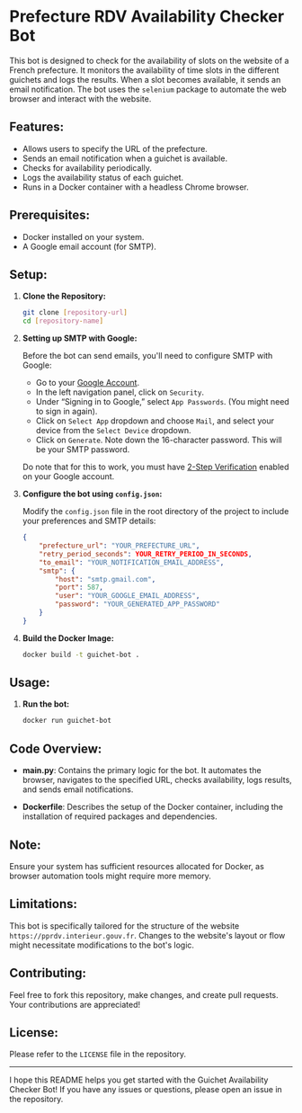 # Prefecture RDV Availability Checker Bot

This bot is designed to check for the availability of slots on the website of a French prefecture. It monitors the availability of time slots in the different guichets and logs the results. When a slot becomes available, it sends an email notification. The bot uses the `selenium` package to automate the web browser and interact with the website.

## Features:

- Allows users to specify the URL of the prefecture.
- Sends an email notification when a guichet is available.
- Checks for availability periodically.
- Logs the availability status of each guichet.
- Runs in a Docker container with a headless Chrome browser.

## Prerequisites:

- Docker installed on your system.
- A Google email account (for SMTP).

## Setup:

1. **Clone the Repository:**
   ```bash
   git clone [repository-url]
   cd [repository-name]
   ```

2. **Setting up SMTP with Google:**
   
   Before the bot can send emails, you'll need to configure SMTP with Google:
   
   - Go to your [Google Account](https://myaccount.google.com/).
   - In the left navigation panel, click on `Security`.
   - Under “Signing in to Google,” select `App Passwords`. (You might need to sign in again).
   - Click on `Select App` dropdown and choose `Mail`, and select your device from the `Select Device` dropdown.
   - Click on `Generate`. Note down the 16-character password. This will be your SMTP password.
   
   Do note that for this to work, you must have [2-Step Verification](https://www.google.com/landing/2step/) enabled on your Google account.

3. **Configure the bot using `config.json`:**
   
   Modify the `config.json` file in the root directory of the project to include your preferences and SMTP details:
   ```json
   {
       "prefecture_url": "YOUR_PREFECTURE_URL",
       "retry_period_seconds": YOUR_RETRY_PERIOD_IN_SECONDS,
       "to_email": "YOUR_NOTIFICATION_EMAIL_ADDRESS",
       "smtp": {
           "host": "smtp.gmail.com",
           "port": 587,
           "user": "YOUR_GOOGLE_EMAIL_ADDRESS",
           "password": "YOUR_GENERATED_APP_PASSWORD"
       }
   }
   ```

4. **Build the Docker Image:**
   ```bash
   docker build -t guichet-bot .
   ```

## Usage:

1. **Run the bot:**
   ```bash
   docker run guichet-bot
   ```

## Code Overview:

- **main.py**: Contains the primary logic for the bot. It automates the browser, navigates to the specified URL, checks availability, logs results, and sends email notifications.

- **Dockerfile**: Describes the setup of the Docker container, including the installation of required packages and dependencies.

## Note:

Ensure your system has sufficient resources allocated for Docker, as browser automation tools might require more memory.

## Limitations:

This bot is specifically tailored for the structure of the website `https://pprdv.interieur.gouv.fr`. Changes to the website's layout or flow might necessitate modifications to the bot's logic.

## Contributing:

Feel free to fork this repository, make changes, and create pull requests. Your contributions are appreciated!

## License:

Please refer to the `LICENSE` file in the repository.

---

I hope this README helps you get started with the Guichet Availability Checker Bot! If you have any issues or questions, please open an issue in the repository.